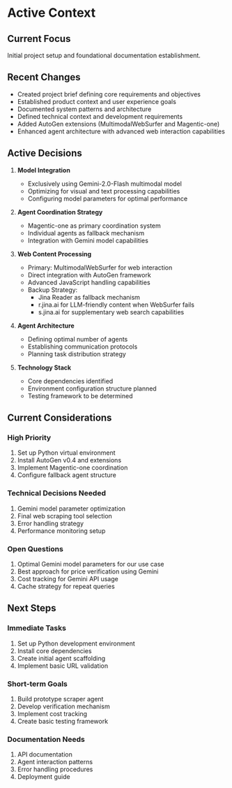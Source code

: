 # Active Context

## Current Focus
Initial project setup and foundational documentation establishment.

## Recent Changes
- Created project brief defining core requirements and objectives
- Established product context and user experience goals
- Documented system patterns and architecture
- Defined technical context and development requirements
- Added AutoGen extensions (MultimodalWebSurfer and Magentic-one)
- Enhanced agent architecture with advanced web interaction capabilities

## Active Decisions
1. **Model Integration**
   - Exclusively using Gemini-2.0-Flash multimodal model
   - Optimizing for visual and text processing capabilities
   - Configuring model parameters for optimal performance

2. **Agent Coordination Strategy**
   - Magentic-one as primary coordination system
   - Individual agents as fallback mechanism
   - Integration with Gemini model capabilities

2. **Web Content Processing**
   - Primary: MultimodalWebSurfer for web interaction
   - Direct integration with AutoGen framework
   - Advanced JavaScript handling capabilities
   - Backup Strategy:
     - Jina Reader as fallback mechanism
     - r.jina.ai for LLM-friendly content when WebSurfer fails
     - s.jina.ai for supplementary web search capabilities

2. **Agent Architecture**
   - Defining optimal number of agents
   - Establishing communication protocols
   - Planning task distribution strategy

3. **Technology Stack**
   - Core dependencies identified
   - Environment configuration structure planned
   - Testing framework to be determined

## Current Considerations

### High Priority
1. Set up Python virtual environment
2. Install AutoGen v0.4 and extensions
3. Implement Magentic-one coordination
4. Configure fallback agent structure

### Technical Decisions Needed
1. Gemini model parameter optimization
2. Final web scraping tool selection
3. Error handling strategy
4. Performance monitoring setup

### Open Questions
1. Optimal Gemini model parameters for our use case
2. Best approach for price verification using Gemini
3. Cost tracking for Gemini API usage
4. Cache strategy for repeat queries

## Next Steps

### Immediate Tasks
1. Set up Python development environment
2. Install core dependencies
3. Create initial agent scaffolding
4. Implement basic URL validation

### Short-term Goals
1. Build prototype scraper agent
2. Develop verification mechanism
3. Implement cost tracking
4. Create basic testing framework

### Documentation Needs
1. API documentation
2. Agent interaction patterns
3. Error handling procedures
4. Deployment guide
